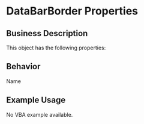 # DataBarBorder Properties

## Business Description
This object has the following properties:

## Behavior
Name

## Example Usage
No VBA example available.